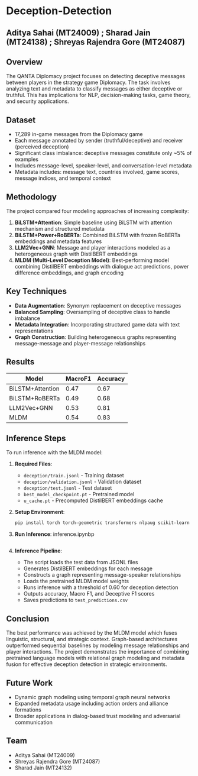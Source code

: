 # Deception-Detection
## Aditya Sahai (MT24009) ; Sharad Jain (MT24138) ; Shreyas Rajendra Gore (MT24087)
## Overview
The QANTA Diplomacy project focuses on detecting deceptive messages between players in the strategy game Diplomacy. The task involves analyzing text and metadata to classify messages as either deceptive or truthful. This has implications for NLP, decision-making tasks, game theory, and security applications.

## Dataset
- 17,289 in-game messages from the Diplomacy game
- Each message annotated by sender (truthful/deceptive) and receiver (perceived deception)
- Significant class imbalance: deceptive messages constitute only ~5% of examples
- Includes message-level, speaker-level, and conversation-level metadata
- Metadata includes: message text, countries involved, game scores, message indices, and temporal context

## Methodology
The project compared four modeling approaches of increasing complexity:

1. **BiLSTM+Attention**: Simple baseline using BiLSTM with attention mechanism and structured metadata
2. **BiLSTM+Power+RoBERTa**: Combined BiLSTM with frozen RoBERTa embeddings and metadata features
3. **LLM2Vec+GNN**: Message and player interactions modeled as a heterogeneous graph with DistilBERT embeddings
4. **MLDM (Multi-Level Deception Model)**: Best-performing model combining DistilBERT embeddings with dialogue act predictions, power difference embeddings, and graph encoding

## Key Techniques
- **Data Augmentation**: Synonym replacement on deceptive messages
- **Balanced Sampling**: Oversampling of deceptive class to handle imbalance
- **Metadata Integration**: Incorporating structured game data with text representations
- **Graph Construction**: Building heterogeneous graphs representing message-message and player-message relationships

## Results
| Model | MacroF1 | Accuracy |
|-------|---------|----------|
| BiLSTM+Attention | 0.47 | 0.67 |
| BiLSTM+RoBERTa | 0.49 | 0.68 |  
| LLM2Vec+GNN | 0.53 | 0.81 |
| MLDM | 0.54 | 0.83 |

## Inference Steps
To run inference with the MLDM model:

1. **Required Files**:
   - `deception/train.jsonl` - Training dataset
   - `deception/validation.jsonl` - Validation dataset
   - `deception/test.jsonl` - Test dataset
   - `best_model_checkpoint.pt` - Pretrained model
   - `u_cache.pt` - Precomputed DistilBERT embeddings cache

2. **Setup Environment**:
   ```bash
   pip install torch torch-geometric transformers nlpaug scikit-learn pandas numpy matplotlib seaborn tqdm
   ```

3. **Run Inference**:
   inference.ipynbp
   ```

4. **Inference Pipeline**:
   - The script loads the test data from JSONL files
   - Generates DistilBERT embeddings for each message
   - Constructs a graph representing message-speaker relationships
   - Loads the pretrained MLDM model weights
   - Runs inference with a threshold of 0.60 for deception detection
   - Outputs accuracy, Macro F1, and Deceptive F1 scores
   - Saves predictions to `test_predictions.csv`

## Conclusion
The best performance was achieved by the MLDM model which fuses linguistic, structural, and strategic context. Graph-based architectures outperformed sequential baselines by modeling message relationships and player interactions. The project demonstrates the importance of combining pretrained language models with relational graph modeling and metadata fusion for effective deception detection in strategic environments.

## Future Work
- Dynamic graph modeling using temporal graph neural networks
- Expanded metadata usage including action orders and alliance formations
- Broader applications in dialog-based trust modeling and adversarial communication

## Team
- Aditya Sahai (MT24009)
- Shreyas Rajendra Gore (MT24087)
- Sharad Jain (MT24132)
